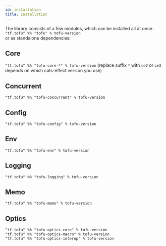 ```yaml
---
id: installation
title: Installation
---
```


The library consists of a few modules, which can be installed all at once:  
`"tf.tofu" %% "tofu" % tofu-version`  
or as standalone dependencies:

## Core
`"tf.tofu" %% "tofu-core-*" % tofu-version`
(replace suffix `*` with `ce2` or `ce3` depends on which cats-effect version you use)

## Concurrent
`"tf.tofu" %% "tofu-concurrent" % tofu-version`  

## Config
`"tf.tofu" %% "tofu-config" % tofu-version`  

## Env
`"tf.tofu" %% "tofu-env" % tofu-version`  

## Logging
`"tf.tofu" %% "tofu-logging" % tofu-version`  

## Memo
`"tf.tofu" %% "tofu-memo" % tofu-version`  

## Optics
`"tf.tofu" %% "tofu-optics-core" % tofu-version`  
`"tf.tofu" %% "tofu-optics-macro" % tofu-version`  
`"tf.tofu" %% "tofu-optics-interop" % tofu-version`  
